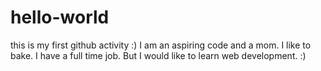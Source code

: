 # hello-world
this is my first github activity :) I am an aspiring code and a mom. I like to bake. I have a full time job. But I would like to learn web development. :)
